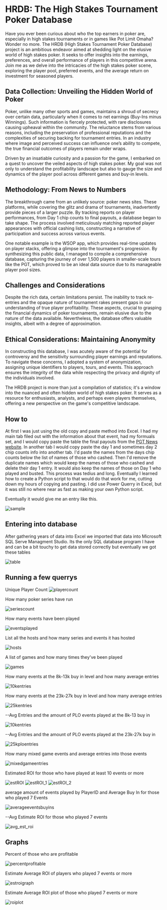 # HRDB: The High Stakes Tournament Poker Database

Have you ever been curious about who the top earners in poker are, especially in high stakes tournaments or in games like Pot Limit Omaha? Wonder no more. The HRDB (High Stakes Tournament Poker Database) project is an ambitious endeavor aimed at shedding light on the elusive world of high stakes poker. It seeks to offer insights into the earnings, preferences, and overall performance of players in this competitive arena. Join me as we delve into the intricacies of the high stakes poker scene, exploring the player pool, preferred events, and the average return on investment for seasoned players.

## Data Collection: Unveiling the Hidden World of Poker

Poker, unlike many other sports and games, maintains a shroud of secrecy over certain data, particularly when it comes to net earnings (Buy-Ins minus Winnings). Such information is fiercely protected, with rare disclosures causing upheaval within the community. The reluctance stems from various reasons, including the preservation of professional reputations and the complexities of securing backing for tournament entries. In an industry where image and perceived success can influence one’s ability to compete, the true financial outcomes of players remain under wraps.

Driven by an insatiable curiosity and a passion for the game, I embarked on a quest to uncover the veiled aspects of high stakes poker. My goal was not only to understand the profitability landscape but also to gauge the size and dynamics of the player pool across different games and buy-in levels.

## Methodology: From News to Numbers

The breakthrough came from an unlikely source: poker news sites. These platforms, while covering the glitz and drama of tournaments, inadvertently provide pieces of a larger puzzle. By tracking reports on player performances, from Day 1 chip counts to final payouts, a database began to take shape. The process involved meticulously matching reported player appearances with official cashing lists, constructing a narrative of participation and success across various events.

One notable example is the WSOP app, which provides real-time updates on player stacks, offering a glimpse into the tournament's progression. By synthesizing this public data, I managed to compile a comprehensive database, capturing the journey of over 1,500 players in smaller-scale tours like the PGT, which proved to be an ideal data source due to its manageable player pool sizes.

## Challenges and Considerations

Despite the rich data, certain limitations persist. The inability to track re-entries and the opaque nature of tournament rakes present gaps in our understanding of true player profitability. These aspects, crucial to grasping the financial dynamics of poker tournaments, remain elusive due to the nature of the data available. Nevertheless, the database offers valuable insights, albeit with a degree of approximation.

## Ethical Considerations: Maintaining Anonymity

In constructing this database, I was acutely aware of the potential for controversy and the sensitivity surrounding player earnings and reputations. To navigate these concerns, I adopted a system of anonymization, assigning unique identifiers to players, tours, and events. This approach ensures the integrity of the data while respecting the privacy and dignity of the individuals involved.

The HRDB project is more than just a compilation of statistics; it's a window into the nuanced and often hidden world of high stakes poker. It serves as a resource for enthusiasts, analysts, and perhaps even players themselves, offering a new perspective on the game's competitive landscape.


## How to
At first I was just using the old copy and paste method into Excel.  I had my main tab filed out with the information about that event, had my formuals set, and I would copy paste the table the final payouts from the [PGT News website](https://www.pgt.com/live-reporting/pokergo-cup-2024/event-1-5100-nolimit-holdem). In another tab I would copy paste the day 1 and sometimes day 2 chip counts info into another tab.  I'd paste the names from the days chip counts below the list of names of those who cashed.  Then I'd remove the duplicate names which would keep the names of those who cashed and delete their day 1 entry.  It would also keep the names of those on Day 1 who played and busted.  This process was tedius and long.  Eventually I learned how to create a Python script to that would do that work for me, cutting down my hours of copying and pasting.  I did use Power Querry in Excel, but it was still no where near as fast as making your own Python script.  

Eventually it would give me an entry like this.

![sample](https://github.com/rcs1978/hrdb/assets/152421676/6168af0e-86b0-4d81-a5f4-1d3c2737c266)

## Entering into database
After gathering years of data into Excel we imported that data into Microsoft SQL Serve Managment Studio.  Its the only SQL database program I have and can be a bit touchy to get data stored correctly but eventually we got these tables

![table](https://github.com/rcs1978/hrdb/assets/152421676/b02d816a-34f6-4e20-9028-cd168405739a)

## Running a few querrys

Unique Player Count
![playercount](https://github.com/rcs1978/hrdb/assets/152421676/c9d31ec3-b986-493a-8c69-c84615360c4e)

How many poker series have run

![seriescount](https://github.com/rcs1978/hrdb/assets/152421676/cca71de0-6311-470b-b149-3ad74b07684d)

How many events have been played

![eventsplayed](https://github.com/rcs1978/hrdb/assets/152421676/51c6f99c-b8de-44a2-9830-e8a506c55a32)

List all the hosts and how many series and events it has hosted

![hosts](https://github.com/rcs1978/hrdb/assets/152421676/4623d16b-6949-419d-bec8-f346013642c3)

A list of games and how many times they've been played

![games](https://github.com/rcs1978/hrdb/assets/152421676/72396276-835c-4b6b-8d72-9052a86acae9)

How many events at the 8k-13k buy in level and how many average entries

![10kentries](https://github.com/rcs1978/hrdb/assets/152421676/f3298a30-6a25-444e-b91d-2af0568b0be0)

How many events at the 23k-27k buy in level and how many average entries

![25kentries](https://github.com/rcs1978/hrdb/assets/152421676/17115c54-94ec-46c5-b597-b2c8c0ff82a4)

--Avg Entries and the amount of PLO events played at the 8k-13 buy in

![10kentries](https://github.com/rcs1978/hrdb/assets/152421676/59711923-e778-491f-8d98-6a00e7efa92c)

--Avg Entries and the amount of PLO events played at the 23k-27k buy in

![25kploentries](https://github.com/rcs1978/hrdb/assets/152421676/a19167a3-7ec9-4c4e-9429-dd1c27a77f42)

How many mixed game events and average entries into those events

![mixedgameentries](https://github.com/rcs1978/hrdb/assets/152421676/3aebd939-adbf-49f8-8320-50d5a1589b2a)

Estimated ROI for those who have played at least 10 events or more

![estROI](https://github.com/rcs1978/hrdb/assets/152421676/8cde5a8b-150f-4b0a-bf20-d576b8541dc7)
![estROI_1](https://github.com/rcs1978/hrdb/assets/152421676/266ca037-184e-42b1-a1b0-b0b3ab67ae67)
![estROI_2](https://github.com/rcs1978/hrdb/assets/152421676/ab5e1c06-0c42-4fda-ac20-089c40cfc477)

average amount of events played by PlayerID and Average Buy In for those who played 7 Events

![averageeventsbuyins](https://github.com/rcs1978/hrdb/assets/152421676/52db3236-524a-4075-9847-b4d6d4dc586f)

--Avg Estimate ROI for those who played 7 events

![avg_est_roi](https://github.com/rcs1978/hrdb/assets/152421676/9b1b1170-5231-468b-9705-b5a9d8c5f119)

## Graphs

Percent of those who are profitable

![percentprofitable](https://github.com/rcs1978/hrdb/assets/152421676/0c4b3b64-b006-4bb2-8dec-2e174e2f830b)

Estimate Average ROI of players who played 7 events or more

![estroigraph](https://github.com/rcs1978/hrdb/assets/152421676/3c2ead80-3f1b-4cc3-b64b-1c00c91e5737)

Estimate Average ROI plot of those who played 7 events or more

![roiplot](https://github.com/rcs1978/hrdb/assets/152421676/75139704-1854-41ec-8c60-6894573f5c16)












































